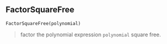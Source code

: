 ## FactorSquareFree 

```
FactorSquareFree(polynomial)
``` 

> factor the polynomial expression `polynomial` square free.
